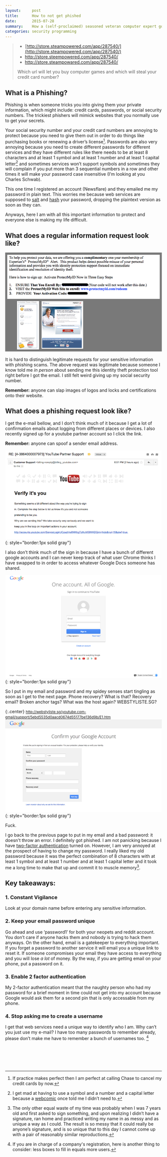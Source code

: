 ```yaml
---
layout:     post
title:      How to not get phished
date:       2015-07-28
summary:    How a (self-proclaimed) seasoned veteran computer expert got phished.
categories: security programming
---
```


>* [http://store.steampowered.com/app/287540/](http://store.steampowered.com/app/287540/)
>* <span class="blue">http://store.steempowered.com/app/287540/</span>
>* <span class="blue">http://store.steampowared.com/app/287540/</span>
>
>Which url will let you buy computer games and which will steal your credit card number?

## What is a Phishing?
Phishing is when someone tricks you into giving them your private information, which might include: credit cards, passwords, or social security numbers. The trickiest phishers will mimick websites that you normally use to get your secrets.

Your social security number and your credit card numbers are annoying to protect because you need to give them out in order to do things like purchasing books or renewing a driver’s license[^credit].
Passwords are also very annoying because you need to create different passwords for different services and they have different rules like there needs to be at least 8 characters and at least 1 symbol and at least 1 number and at least 1 capital letter[^webcomic] and sometimes services won’t support symbols and sometimes they will complain if you put more than 3 sequential numbers in a row and other times it will make your password case insensitive (I’m looking at you Charles Schwab).

This one time I registered an account (Newsflare) and they emailed me my password in plain text. This worries me because web services are supposed to [salt](https://en.wikipedia.org/wiki/Salt_(cryptography)) and [hash](https://en.wikipedia.org/wiki/Hash_function) your password, dropping the plaintext version as soon as they can.

Anyways, here I am with all this important information to protect and everyone else is making my life difficult.



## What does a regular information request look like?

![Protectmyid information request](/images/2015-07-28-how-to-not-get-phished/identity-theft-protection.png)

It is hard to distinguish legitimate requests for your sensitive information with phishing scams. The above request was legitimate because someone I know told me *in person* about sending me this identity theft protection tool right before I got the email. I still felt weird giving up my social security number.

__Remember:__ anyone can slap images of logos and locks and certifications onto their website.


## What does a phishing request look like?

I get the e-mail bellow, and I don’t think much of it because I get a lot of confirmation emails about logging from different places or devices. I also recently signed up for a youtube partner account so I click the link.

__Remember:__ anyone can spoof a sender email address.

![Phising email](/images/2015-07-28-how-to-not-get-phished/phish-1.png){: style="border:1px solid gray"}

I also don’t think much of the sign in because I have a bunch of different google accounts and I can never keep track of what user Chrome thinks I have swapped to in order to access whatever Google Docs someone has shared.


![Phising site page 1](/images/2015-07-28-how-to-not-get-phished/phish-2.png){: style="border:1px solid gray"}

So I put in my email and password and my spidey senses start tingling as soon as I get to the next page. Phone recovery? What is that? Recovery email? Broken anchor tags? What was the host again? WEBSTYLISTE.SG?


{:.center}
<small>http://webstyliste.sg/youtube.com-gmail/support/5ebd5535d0aacd0674d55177be136d9b/E1.htm</small>
![Phising site page 2](/images/2015-07-28-how-to-not-get-phished/phish-3.png){: style="border:1px solid gray"}


<span class="red">Fuck.</span>

I go back to the previous page to put in my email and a bad password: it doesn't throw an error. I definitely got phished. I am not panicking because I have [two-factor authentication](https://en.wikipedia.org/wiki/Two-factor_authentication) turned on. However, I am very annoyed at the prospect of having to change my password. I really liked my old password because it was the perfect combination of 8 characters with at least 1 symbol and at least 1 number and at least 1 capital letter and it took me a long time to make that up and commit it to muscle memory[^makeup].



## Key takeaways:


### 1. Constant Vigilance

Look at your domain name before entering any sensitive information.

### 2. Keep your email password unique
Go ahead and use ‘password1’ for both your neopets and reddit account. You don’t care if anyone hacks them and nobody is trying to hack them anyways. On the other hand, email is a gatekeeper to everything important. If you forget a password to another service it will email you a unique link to reset it. If someone compromises your email they have access to everything and you will lose *a lot* of money. By the way, if you are getting email on your phone, put a password on it.

### 3. Enable 2 factor authentication

My 2-factor authentication meant that the naughty person who had my password for a brief moment in time could not get into my account because Google would ask them for a second pin that is only accessable from my phone.

### 4. Stop asking me to create a username

I get that web services need a unique way to identify who I am. Why can’t you just use my e-mail?  I have too many passwords to remember already, please don’t make me have to remember a bunch of usernames too. [^username]


<br/><br/><br/><br/>

[^credit]: If practice makes perfect then I am perfect at calling Chase to cancel my credit cards by now.
[^webcomic]: I get mad at having to use a symbol and a number and a capital letter because a [webcomic](https://xkcd.com/936/) once told me I didn’t need to.
[^makeup]: The only other equal waste of my time was probably when I was 7 years old and first asked to sign something, and upon realizing I didn’t have a signature, ran home and practiced writing my name in as messy and as unique a way as I could. The result is so messy that it could really be anyone’s signature, and is so unique that to this day I cannot come up with a pair of reasonably similar reproductions.
[^username]: If you are in charge of a company's registration, here is another thing to consider: less boxes to fill in equals more users.